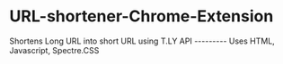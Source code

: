 # URL-shortener-Chrome-Extension
Shortens Long URL into short URL using T.LY API ---------
Uses HTML, Javascript, Spectre.CSS
